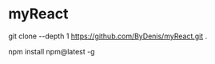 # myReact

git clone --depth 1 https://github.com/ByDenis/myReact.git .

npm install npm@latest -g 


